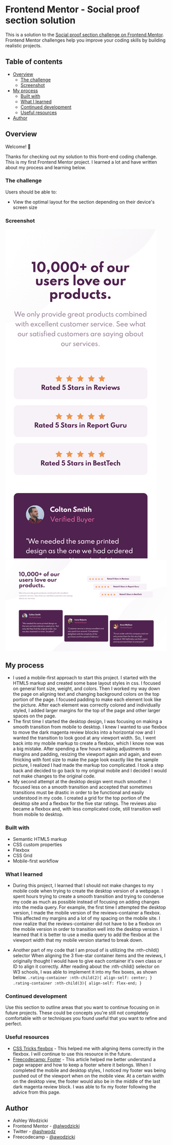 # Frontend Mentor - Social proof section solution

This is a solution to the [Social proof section challenge on Frontend Mentor](https://www.frontendmentor.io/challenges/social-proof-section-6e0qTv_bA). Frontend Mentor challenges help you improve your coding skills by building realistic projects.

## Table of contents

- [Overview](#overview)
  - [The challenge](#the-challenge)
  - [Screenshot](#screenshot)
- [My process](#my-process)
  - [Built with](#built-with)
  - [What I learned](#what-i-learned)
  - [Continued development](#continued-development)
  - [Useful resources](#useful-resources)
- [Author](#author)


## Overview
Welcome! 👋

Thanks for checking out my solution to this front-end coding challenge. This is my first Frontend Mentor project. I learned a lot and have written about my process and learning below.

### The challenge

Users should be able to:

- View the optimal layout for the section depending on their device's screen size

### Screenshot

![Mobile Version](SocialProofMobileScreenshot.png)
![Website Version](SocialProofDesktopScreenshot.png)


## My process
- I used a mobile-first approach to start this project. I started with the HTML5 markup and created some base layout styles in css. I focused on general font size, weight, and colors. Then I worked my way down the page on aligning text and changing background colors on the top portion of the page. I focused padding to make each element look like the picture. After each element was correctly colored and individually styled, I added larger margins for the top of the page and other larger spaces on the page.
- The first time I started the desktop design, I was focusing on making a smooth transition from mobile to desktop. I knew I wanted to use flexbox to move the dark magenta review blocks into a horizontal row and I wanted the transition to look good at any viewport width. So, I went back into my mobile markup to create a flexbox, which I know now was a big mistake. After spending a few hours making adjustments to margins and padding, resizing the viewport again and again, and even finicking with font size to make the page look exactly like the sample picture, I realized I had made the markup too complicated. I took a step back and decided to go back to my original mobile and I decided I would not make changes to the original code.
- My second attempt at the desktop design went much smoother. I focused less on a smooth transition and accepted that sometimes transitions must be drastic in order to be functional and easily understood in my code. I created a grid for the top portion of the desktop site and a flexbox for the five star ratings. The reviews also became a flexbox and, with less complicated code, still transition well from mobile to desktop.

### Built with

- Semantic HTML5 markup
- CSS custom properties
- Flexbox
- CSS Grid
- Mobile-first workflow

### What I learned

- During this project, I learned that I should not make changes to my mobile code when trying to create the desktop version of a webpage. I spent hours trying to create a smooth transition and trying to condense my code as much as possible instead of focusing on adding changes into the media query. For example, the first time I attempted the desktop version, I made the mobile version of the reviews-container a flexbox. This affected my margins and a lot of my spacing on the mobile site. I now realize that the reviews-container did not have to be a flexbox on the mobile version in order to transition well into the desktop version. I learned that it is better to use a media query to add the flexbox at the viewport width that my mobile version started to break down.

- Another part of my code that I am proud of is utilizing the :nth-child() selector
When aligning the 3 five-star container items and the reviews, I originally thought I would have to give each container it's own class or ID to align it correctly. After reading about the :nth-child() selector on W3 schools, I was able to implement it into my flex boxes, as shown below.
`.rating-container :nth-child(2){
  align-self: center;
}
.rating-container :nth-child(3){
  align-self: flex-end;
}`


### Continued development

Use this section to outline areas that you want to continue focusing on in future projects. These could be concepts you're still not completely comfortable with or techniques you found useful that you want to refine and perfect.


### Useful resources

- [CSS Tricks flexbox](https://css-tricks.com/snippets/css/a-guide-to-flexbox/) - This helped me with aligning items correctly in the flexbox. I will continue to use this resource in the future.
- [Freecodecamp: Footer](https://www.freecodecamp.org/news/how-to-keep-your-footer-where-it-belongs-59c6aa05c59c/) - This article helped me better understand a page wrapper and how to keep a footer where it belongs. When I completed the mobile and desktop styles, I noticed my footer was being pushed out of the viewport when on the mobile view. At a certain width on the desktop view, the footer would also be in the middle of the last dark magenta review block. I was able to fix my footer following the advice from this page.


## Author

- Ashley Wodzicki
- Frontend Mentor - [@alwodzicki](https://www.frontendmentor.io/profile/alwodzicki)
- Twitter - [@ashwodz](https://www.twitter.com/ashwodz)
- Freecodecamp - [@awodzicki](https://www.freecodecamp.org/awodzicki)
